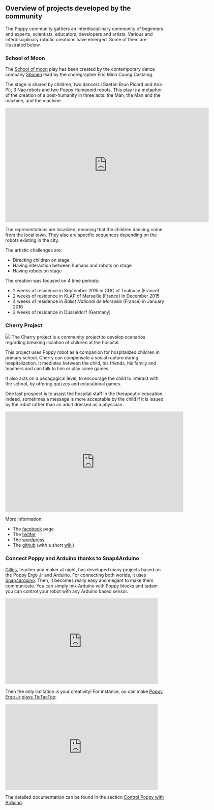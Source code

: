 ## Overview of projects developed by the community

The Poppy community gathers an interdisciplinary community of beginners and experts, scientists, educators, developers and artists. Various and interdisciplinary robotic creations have emerged. Some of them are illustrated below.


### School of Moon

The [School of moon](http://shonen.info/schoolofmoon/) play has been created by the contemporary dance company [Shonen](http://shonen.info) lead by the choregrapher Eric Minh Cuong Castaing.

The stage is shared by children, two dancers (Gaëtan Brun Picard and Ana Pi), 3 Nao robots and two Poppy Humanoid robots. This play is a metaphor of the creation of a post-humanity in three acts: the Man, the Man and the machine, and the machine.

<iframe src="https://player.vimeo.com/video/149653064" width="640" height="360" frameborder="0" webkitallowfullscreen mozallowfullscreen allowfullscreen></iframe>

The representations are localized, meaning that the children dancing come from the local town. They also are specific sequences depending on the robots existing in the city. 

The artistic challenges are:
- Directing children on stage
- Having interaction between humans and robots on stage
- Having robots on stage


The creation was focused on 4 time periods: 
- 2 weeks of residence in September  2015 in CDC of Toulouse (France)
- 2 weeks of residence in KLAP of Marseille (France) in December 2015
- 4 weeks of residence in *Ballet National de Marseille* (France) in January 2016
- 2 weeks of residence in Düsseldorf (Germany)

### Cherry Project

![](https://forum.poppy-project.org/uploads/default/original/2X/3/33984972217cd45f473246b130f0001df33ffcfc.png)
The Cherry project is a community project to develop scenarios regarding breaking isolation of children at the hospital.

 This project uses Poppy robot as a companion for hospitalized children in primary school. Cherry can compensate a social rupture during hospitalization. It mediates between the child, his friends, his family and teachers and can talk to him or play some games.
 
 It also acts on a pedagogical level, to encourage the child to interact with the school, by offering quizzes and educational games.
 
 One last prospect is to assist the hospital staff in the therapeutic education. Indeed, sometimes a message is more acceptable by the child if it is issued by the robot rather than an adult dressed as a physician.
 
 <div style="text-align: center;">
 <iframe width="560" height="315" src="https://www.youtube.com/embed/URB1kDDScfM" frameborder="0" allowfullscreen></iframe>
 </div>
 
More information:

* The [facebook](https://www.facebook.com/projetcherry/?ref=ts&fref=ts) page
* The [twitter](https://twitter.com/projetcherry)
* The [wordpress](https://projetcherry.wordpress.com/)
* The [github](https://github.com/Cherry-project) (with a short [wiki](https://github.com/Cherry-project/cherry-software/wiki))

### Connect Poppy and Arduino thanks to Snap4Arduino

[Gilles](https://forum.poppy-project.org/users/gilles_lassus/), teacher and maker at night, has developed many projects based on the Poppy Ergo Jr and Arduino. For connecting both worlds, it uses [Snap4arduino](http://s4a.cat/snap/). Then, it becomes really easy and elegant to make them communicate. You can simply mix Arduino with Poppy blocks and tadam you can control your robot with any Arduino based sensor. 

<iframe width="480" height="270" src="https://www.youtube.com/embed/FGKFoUICByE" frameborder="0" allowfullscreen></iframe>


Then the only limitation is your creativity! For instance, ou can make [Poppy Ergo Jr plays TicTacToe](https://www.youtube.com/embed/usDAgvcEXJA):

<iframe width="480" height="270" src="https://www.youtube.com/embed/usDAgvcEXJA" frameborder="0" allowfullscreen></iframe>

The detailed documentation can be found in the section [Control Poppy with Arduino](#contrôler-poppy-avec-un-arduino-via-snap4arduino).